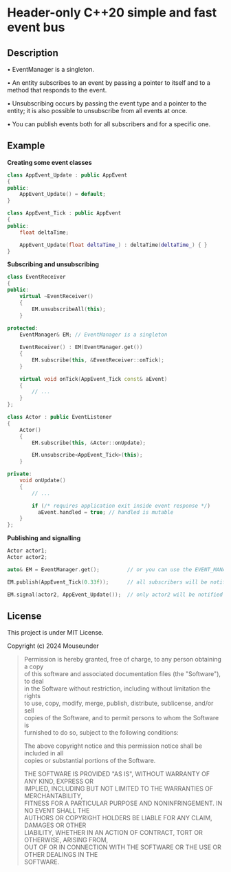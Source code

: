 # Header-only C++20 simple and fast event bus

## Description

• EventManager is a singleton.

• An entity subscribes to an event by passing a pointer to itself and to a method that responds to the event. 

• Unsubscribing occurs by passing the event type and a pointer to the entity; it is also possible to unsubscribe from all events at once.

• You can publish events both for all subscribers and for a specific one.

## Example

**Creating some event classes**
```cpp
class AppEvent_Update : public AppEvent
{
public:
    AppEvent_Update() = default;
}

class AppEvent_Tick : public AppEvent
{
public:
    float deltaTime;

    AppEvent_Update(float deltaTime_) : deltaTime(deltaTime_) { }
}
```

**Subscribing and unsubscribing**
```cpp
class EventReceiver
{
public:
    virtual ~EventReceiver()
    {
        EM.unsubscribeAll(this);
    }
	
protected:
    EventManager& EM; // EventManager is a singleton

    EventReceiver() : EM(EventManager.get())
    {
        EM.subscribe(this, &EventReceiver::onTick);
    }

    virtual void onTick(AppEvent_Tick const& aEvent)
    {
        // ...
    }
};

class Actor : public EventListener
{
    Actor()
    {
        EM.subscribe(this, &Actor::onUpdate);

        EM.unsubscribe<AppEvent_Tick>(this);
    }

private:
    void onUpdate()
    {
        // ...

        if (/* requires application exit inside event response */)
          aEvent.handled = true; // handled is mutable
    }
};
```

**Publishing and signalling**
```cpp
Actor actor1;
Actor actor2;

auto& EM = EventManager.get();         // or you can use the EVENT_MANAGER_GET macro

EM.publish(AppEvent_Tick(0.33f));      // all subscribers will be notified

EM.signal(actor2, AppEvent_Update());  // only actor2 will be notified
```

## License

This project is under MIT License.

Copyright (c) 2024 Mouseunder

> Permission is hereby granted, free of charge, to any person obtaining a copy  
> of this software and associated documentation files (the "Software"), to deal  
> in the Software without restriction, including without limitation the rights  
> to use, copy, modify, merge, publish, distribute, sublicense, and/or sell  
> copies of the Software, and to permit persons to whom the Software is  
> furnished to do so, subject to the following conditions:  
> 
> 
> The above copyright notice and this permission notice shall be included in all  
> copies or substantial portions of the Software.  
> 
> 
> THE SOFTWARE IS PROVIDED "AS IS", WITHOUT WARRANTY OF ANY KIND, EXPRESS OR  
> IMPLIED, INCLUDING BUT NOT LIMITED TO THE WARRANTIES OF MERCHANTABILITY,  
> FITNESS FOR A PARTICULAR PURPOSE AND NONINFRINGEMENT. IN NO EVENT SHALL THE  
> AUTHORS OR COPYRIGHT HOLDERS BE LIABLE FOR ANY CLAIM, DAMAGES OR OTHER  
> LIABILITY, WHETHER IN AN ACTION OF CONTRACT, TORT OR OTHERWISE, ARISING FROM,  
> OUT OF OR IN CONNECTION WITH THE SOFTWARE OR THE USE OR OTHER DEALINGS IN THE  
> SOFTWARE.